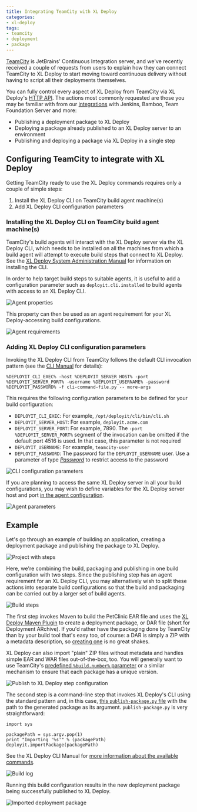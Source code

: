 ```yaml
---
title: Integrating TeamCity with XL Deploy
categories:
- xl-deploy
tags:
- teamcity
- deployment
- package
---
```


[TeamCity](https://www.jetbrains.com/teamcity/) is JetBrains' Continuous Integration server, and we've recently received a couple of requests from users to explain how they can connect TeamCity to XL Deploy to start moving toward continuous delivery without having to script all their deployments themselves.

You can fully control every aspect of XL Deploy from TeamCity via XL Deploy's [HTTP API](http://docs.xebialabs.com/releases/latest/deployit/rest-api/index.html). The actions most commonly requested are those you may be familiar with from our [integrations](http://xebialabs.com/products/plugins/) with Jenkins, Bamboo, Team Foundation Server and more:

* Publishing a deployment package to XL Deploy
* Deploying a package already published to an XL Deploy server to an environment
* Publishing and deploying a package via XL Deploy in a single step

## Configuring TeamCity to integrate with XL Deploy

Getting TeamCity ready to use the XL Deploy commands requires only a couple of simple steps:

1. Install the XL Deploy CLI on TeamCity build agent machine(s)
1. Add XL Deploy CLI configuration parameters

### Installing the XL Deploy CLI on TeamCity build agent machine(s)

TeamCity's build agents will interact with the XL Deploy server via the XL Deploy CLI, which needs to be installed on all the machines from which a build agent will attempt to execute build steps that connect to XL Deploy. See the [XL Deploy System Administration Manual](http://docs.xebialabs.com/releases/latest/deployit/systemadminmanual.html#installing-the-cli) for information on installing the CLI.

In order to help target build steps to suitable agents, it is useful to add a configuration parameter such as `deployit.cli.installed` to build agents with access to an XL Deploy CLI.

![Agent properties](/images/integrating_teamcity_agent_properties.png)

This property can then be used as an agent requirement for your XL Deploy-accessing build configurations.

![Agent requirements](/images/integrating_teamcity_agent_requirements.png)

### Adding XL Deploy CLI configuration parameters

Invoking the XL Deploy CLI from TeamCity follows the default CLI invocation pattern (see the [CLI Manual](http://docs.xebialabs.com/releases/latest/deployit/climanual.html) for details):

    %DEPLOYIT_CLI_EXEC% -host %DEPLOYIT_SERVER_HOST% -port %DEPLOYIT_SERVER_PORT% -username %DEPLOYIT_USERNAME% -password %DEPLOYIT_PASSWORD% -f cli-command-file.py -- more-args

This requires the following configuration parameters to be defined for your build configuration:

* `DEPLOYIT_CLI_EXEC`: For example, `/opt/deployit/cli/bin/cli.sh`
* `DEPLOYIT_SERVER_HOST`: For example, `deployit.acme.com`
* `DEPLOYIT_SERVER_PORT`: For example, 7890. The `-port %DEPLOYIT_SERVER_PORT%` segment of the invocation can be omitted if the default port 4516 is used. In that case, this parameter is not required
* `DEPLOYIT_USERNAME`: For example, `teamcity-user`
* `DEPLOYIT_PASSWORD`: The password for the `DEPLOYIT_USERNAME` user. Use a parameter of type [*Password*](http://confluence.jetbrains.com/display/TCD7/Typed+Parameters) to restrict access to the password

![CLI configuration parameters](/images/integrating_teamcity_cli_config_params.png)

If you are planning to access the same XL Deploy server in all your build configurations, you may wish to define variables for the XL Deploy server host and port [in the agent configuration](http://confluence.jetbrains.com/display/TCD3/System+Properties+of+a+Build+Configuration#SystemPropertiesofaBuildConfiguration-agent).

![Agent parameters](/images/integrating_teamcity_define_specific_agent_params.png)

## Example

Let's go through an example of building an application, creating a deployment package and publishing the package to XL Deploy.

![Project with steps](/images/integrating_teamcity_project_with_steps.png)

Here, we're combining the build, packaging and publishing in one build configuration with two steps. Since the publishing step has an agent requirement for an XL Deploy CLI, you may alternatively wish to split these actions into separate build configurations so that the build and packaging can be carried out by a larger set of build agents.

![Build steps](/images/integrating_teamcity_build_steps.png)

The first step invokes Maven to build the PetClinic EAR file and uses the [XL Deploy Maven Plugin](http://tech.xebialabs.com/deployit-maven-plugin/) to create a deployment package, or DAR file (short for Deployment ARchive). If you'd rather have the packaging done by TeamCity than by your build tool that's easy too, of course: a DAR is simply a ZIP with a metadata description, so [creating one](http://docs.xebialabs.com/releases/latest/deployit/packagingmanual.html) is no great shakes.

XL Deploy can also import "plain" ZIP files without metadata and handles simple EAR and WAR files out-of-the-box, too. You will generally want to use TeamCity's [predefined `%build.number%` parameter](http://confluence.jetbrains.com/display/TCD7/Predefined+Build+Parameters) or a similar mechanism to ensure that each package has a unique version.

![Publish to XL Deploy step configuration](/images/integrating_teamcity_publish_to_xl_deploy_step_config.png)

The second step is a command-line step that invokes XL Deploy's CLI using the standard pattern and, in this case, [this `publish-package.py` file](/sample-scripts/integrating-teamcity-with-xl-deploy/publish-package.py) with the path to the generated package as its argument. `publish-package.py` is very straightforward:

    import sys

    packagePath = sys.argv.pop(1)
    print "Importing '%s'" % (packagePath)
    deployit.importPackage(packagePath)

See the XL Deploy CLI Manual for [more information about the available commands](http://docs.xebialabs.com/releases/latest/deployit/climanual.html#deployit-objects-in-the-cli).

![Build log](/images/integrating_teamcity_build_log.png)

Running this build configuration results in the new deployment package being successfully published to XL Deploy.

![Imported deployment package](/images/integrating_teamcity_imported_deployment_package.png)
